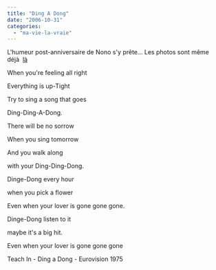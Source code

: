 ```yaml
---
title: "Ding A Dong"
date: "2006-10-31"
categories: 
  - "ma-vie-la-vraie"
---
```


L'humeur post-anniversaire de Nono s'y prête... Les photos sont même déjà  [là](http://kwaite.free.fr/cpg) 

When you're feeling all right

Everything is up-Tight

Try to sing a song that goes

Ding-Ding-A-Dong.

There will be no sorrow

When you sing tomorrow

And you walk along

with your Ding-Ding-Dong.

Dinge-Dong every hour

when you pick a flower

Even when your lover is gone gone gone.

Dinge-Dong listen to it

maybe it's a big hit.

Even when your lover is gone gone gone

Teach In - Ding a Dong - Eurovision 1975
